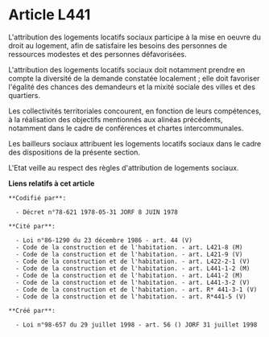 # Article L441

L'attribution des logements locatifs sociaux participe à la mise en oeuvre du droit au logement, afin de satisfaire les
besoins des personnes de ressources modestes et des personnes défavorisées.

L'attribution des logements locatifs sociaux doit notamment prendre en compte la diversité de la demande constatée
localement ; elle doit favoriser l'égalité des chances des demandeurs et la mixité sociale des villes et des quartiers.

Les collectivités territoriales concourent, en fonction de leurs compétences, à la réalisation des objectifs mentionnés aux
alinéas précédents, notamment dans le cadre de conférences et chartes intercommunales.

Les bailleurs sociaux attribuent les logements locatifs sociaux dans le cadre des dispositions de la présente section.

L'Etat veille au respect des règles d'attribution de logements sociaux.

**Liens relatifs à cet article**

	**Codifié par**:

	  - Décret n°78-621 1978-05-31 JORF 8 JUIN 1978

	**Cité par**:

	  - Loi n°86-1290 du 23 décembre 1986 - art. 44 (V)
	  - Code de la construction et de l'habitation. - art. L421-8 (M)
	  - Code de la construction et de l'habitation. - art. L421-9 (V)
	  - Code de la construction et de l'habitation. - art. L422-2-1 (V)
	  - Code de la construction et de l'habitation. - art. L441-1-2 (M)
	  - Code de la construction et de l'habitation. - art. L441-2 (M)
	  - Code de la construction et de l'habitation. - art. L441-3-2 (V)
	  - Code de la construction et de l'habitation. - art. R* 441-3-1 (V)
	  - Code de la construction et de l'habitation. - art. R*441-5 (V)

	**Créé par**:

	  - Loi n°98-657 du 29 juillet 1998 - art. 56 () JORF 31 juillet 1998
